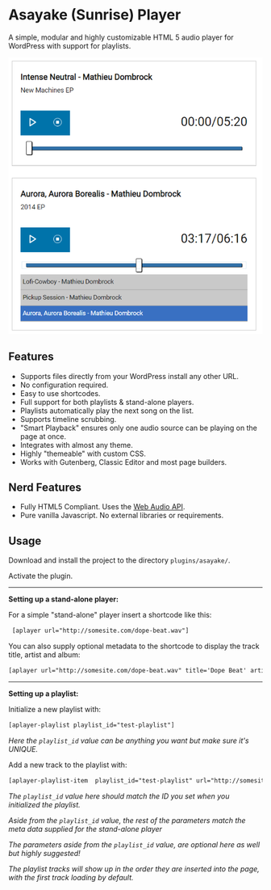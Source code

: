 # Asayake (Sunrise) Player
A simple, modular and highly customizable HTML 5 audio player for WordPress with support for playlists. 

![screenshot](https://github.com/matdombrock/asayake-player/blob/master/img/aplayer.png?raw=true)
## Features
* Supports files directly from your WordPress install any other URL.
* No configuration required.
* Easy to use shortcodes.
* Full support for both playlists & stand-alone players.
* Playlists automatically play the next song on the list.
* Supports timeline scrubbing.
* "Smart Playback" ensures only one audio source can be playing on the page at once.
* Integrates with almost any theme.
* Highly "themeable" with custom CSS.
* Works with Gutenberg, Classic Editor and most page builders.

## Nerd Features
* Fully HTML5 Compliant. Uses the [Web Audio API](https://developer.mozilla.org/en-US/docs/Web/API/Web_Audio_API).
* Pure vanilla Javascript. No external libraries or requirements.

## Usage
Download and install the project to the directory ```plugins/asayake/```.

Activate the plugin.

-------
**Setting up a stand-alone player:**

For a simple "stand-alone" player insert a shortcode like this:
```html
 [aplayer url="http://somesite.com/dope-beat.wav"]
```

You can also supply optional metadata to the shortcode to display the track title, artist and album:
```html
[aplayer url="http://somesite.com/dope-beat.wav" title='Dope Beat' artist='Mathieu Dombrock' album="Imaginary Machines EP"] 
```
-------
**Setting up a playlist:**

Initialize a new playlist with:
```html
[aplayer-playlist playlist_id="test-playlist"]
```
*Here the ```playlist_id``` value can be anything you want but make sure it's UNIQUE.*

Add a new track to the playlist with:
```html
[aplayer-playlist-item  playlist_id="test-playlist" url="http://somesite.com/dope-beat.wav" title='Dope Beat' artist='Mathieu Dombrock' album="Imaginary Machines EP"]
```
*The ```playlist_id``` value here should match the ID you set when you initialized the playlist.*

*Aside from the ```playlist_id``` value, the rest of the parameters match the meta data supplied for the stand-alone player*

*The parameters aside from the ```playlist_id``` value, are optional here as well but highly suggested!*

*The playlist tracks will show up in the order they are inserted into the page, with the first track loading by default.*

